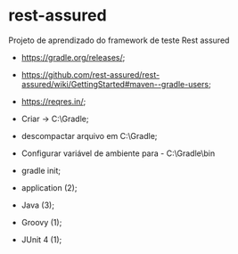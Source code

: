 # rest-assured
Projeto de aprendizado do framework de teste Rest assured

- https://gradle.org/releases/;
- https://github.com/rest-assured/rest-assured/wiki/GettingStarted#maven--gradle-users;
- https://reqres.in/;
- Criar -> C:\Gradle;
- descompactar arquivo em C:\Gradle;
- Configurar variável de ambiente para - C:\Gradle\bin

- gradle init;
- application (2);
- Java (3);
- Groovy (1);
- JUnit 4 (1);
